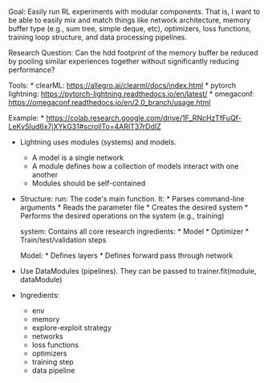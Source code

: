 Goal:
    Easily run RL experiments with modular components. That is, I want to be able to easily mix and match things like network architecture, memory buffer type (e.g., sum tree, simple deque, etc), optimizers, loss functions, training loop structure, and data processing pipelines.

Research Question:
    Can the hdd footprint of the memory buffer be reduced by pooling similar
    experiences together without significantly reducing performance?

Tools:
    * clearML: https://allegro.ai/clearml/docs/index.html
    * pytorch lightning: https://pytorch-lightning.readthedocs.io/en/latest/
    * omegaconf: https://omegaconf.readthedocs.io/en/2.0_branch/usage.html

Example:
    * https://colab.research.google.com/drive/1F_RNcHzTfFuQf-LeKvSlud6x7jXYkG31#scrollTo=4ARIT37rDdIZ

* Lightning uses modules (systems) and models.
    * A model is a single network
    * A module defines how a collection of models interact with one another
    * Modules should be self-contained


* Structure:
    run: The code's main function. It:
        * Parses command-line arguments
        * Reads the parameter file
        * Creates the desired system
        * Performs the desired operations on the system (e.g., training)

    system: Contains all core research ingredients:
        * Model
        * Optimizer
        * Train/test/validation steps

    Model:
        * Defines layers
        * Defines forward pass through network

* Use DataModules (pipelines). They can be passed to trainer.fit(module, dataModule)


* Ingredients:
    * env
    * memory
    * explore-exploit strategy
    * networks
    * loss functions
    * optimizers
    * training step
    * data pipeline
